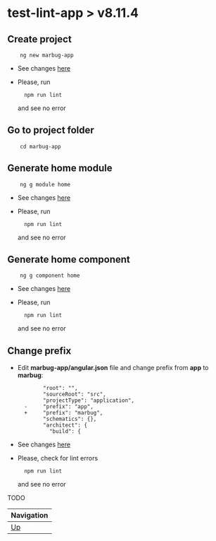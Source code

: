 # test-lint-app > v8.11.4 #

## Create project ##

        ng new marbug-app

* See changes [here](https://github.com/marbug/test-lint-app/compare/master...v8.11.4_step-1_create-project)

* Please, run

        npm run lint

    and see no error

## Go to project folder ##

        cd marbug-app

## Generate home module ##

        ng g module home

* See changes [here](https://github.com/marbug/test-lint-app/compare/v8.11.4_step-1_create-project...v8.11.4_step-2_generate-home-module)

* Please, run

        npm run lint

    and see no error

## Generate home component ##

        ng g component home

* See changes [here](https://github.com/marbug/test-lint-app/compare/v8.11.4_step-2_generate-home-module...v8.11.4_step-3_generate-home-component)

* Please, run

        npm run lint

    and see no error

## Change prefix ##

* Edit **marbug-app/angular.json** file and change prefix from **app** to **marbug**:

              "root": "",
              "sourceRoot": "src",
              "projectType": "application",
        -     "prefix": "app",
        +     "prefix": "marbug",
              "schematics": {},
              "architect": {
                "build": {

* See changes [here](https://github.com/marbug/test-lint-app/compare/v8.11.4_step-3_generate-home-component...v8.11.4_step-4_change-prefix)

* Please, check for lint errors

        npm run lint

    and see no error

TODO

| Navigation |
| ---------- |
| [Up](../README.md) |
